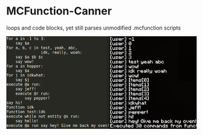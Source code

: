 # MCFunction-Canner
loops and code blocks, yet still parses unmodified .mcfunction scripts

![](https://github.com/ITZVGcGPmO/MCFunction-Canner/raw/pageresources/im1.png)
